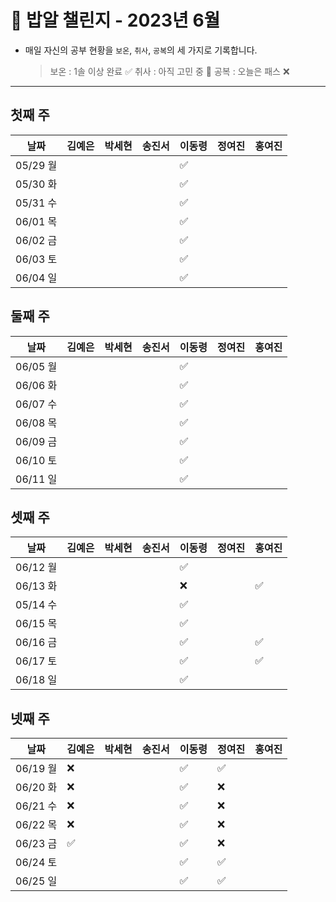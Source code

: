 # 🍚 밥알 챌린지 - 2023년 6월
- 매일 자신의 공부 현황을 `보온`, `취사`, `공복`의 세 가지로 기록합니다.
    
    > 보온 : 1솔 이상 완료 ✅
    취사 : 아직 고민 중 🤔
    공복 : 오늘은 패스 ❌
---

## 첫째 주

**날짜**|김예은|박세현|송진서|이동령|정여진|홍여진
---|---|---|---|---|---|---
05/29 월| | | |✅| | |
05/30 화| | | |✅| | |
05/31 수| | | |✅| | |
06/01 목| | | |✅| | |
06/02 금| | | |✅| | |
06/03 토| | | |✅| | |
06/04 일| | | |✅| | |


## 둘째 주

**날짜**|김예은|박세현|송진서|이동령|정여진|홍여진
---|---|---|---|---|---|---
06/05 월| | | |✅| | |
06/06 화| | | |✅| | |
06/07 수| | | |✅| | |
06/08 목| | | |✅| | |
06/09 금| | | |✅| | |
06/10 토| | | |✅| | |
06/11 일| | | |✅| | |


## 셋째 주

**날짜**|김예은|박세현|송진서|이동령|정여진|홍여진
---|---|---|---|---|---|---
06/12 월| | | |✅| | |
06/13 화| | | |❌| | ✅
05/14 수| | | |✅| | |
06/15 목| | | |✅| | |
06/16 금| | | |✅| | ✅
06/17 토| | | |✅| | ✅
06/18 일| | | |✅| | |

## 넷째 주

**날짜**|김예은|박세현|송진서|이동령|정여진|홍여진
---|---|---|---|---|---|---
06/19 월|❌ | | |✅|✅| 
06/20 화|❌ | | |✅|❌| 
06/21 수|❌ | | |✅|❌| 
06/22 목|❌ | | |✅|❌| 
06/23 금|✅ | | |✅|❌| 
06/24 토| | | |✅|✅|
06/25 일| | | |✅|✅|
